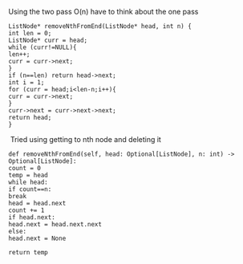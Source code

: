 Using the two pass O(n) have to think about the one pass
​
```
ListNode* removeNthFromEnd(ListNode* head, int n) {
int len = 0;
ListNode* curr = head;
while (curr!=NULL){
len++;
curr = curr->next;
}
if (n==len) return head->next;
int i = 1;
for (curr = head;i<len-n;i++){
curr = curr->next;
}
curr->next = curr->next->next;
return head;
}
```
​
Tried using getting to nth node and deleting it
​
```
def removeNthFromEnd(self, head: Optional[ListNode], n: int) -> Optional[ListNode]:
count = 0
temp = head
while head:
if count==n:
break
head = head.next
count += 1
if head.next:
head.next = head.next.next
else:
head.next = None
​
return temp
```